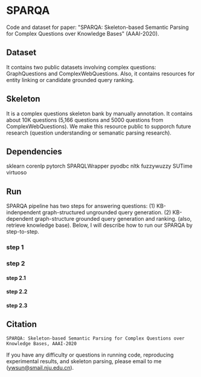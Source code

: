 # SPARQA

Code and dataset for paper: "SPARQA: Skeleton-based Semantic Parsing for Complex Questions over Knowledge Bases" (AAAI-2020).

## Dataset
It contains two public datasets involving complex questions: GraphQuestions and ComplexWebQuestions.
Also, it contains resources for entity linking or candidate grounded query ranking.

## Skeleton
It is a complex questions skeleton bank by manually annotation. It contains about 10K questions (5,166 questions and 5000 questions from ComplexWebQuestions). We make this resource public to supporch future research (question understanding or semanatic parsing research).

## Dependencies

sklearn
corenlp
pytorch
SPARQLWrapper
pyodbc
nltk
fuzzywuzzy
SUTime
virtuoso

## Run
SPARQA pipeline has two steps for answering questions: (1) KB-indenpendent graph-structured ungrounded query generation. (2) KB-dependent graph-structure grounded query generation and ranking. (also, retrieve knowledge base). Below, I will describe how to run our SPARQA by step-to-step.

### step 1

### step 2

#### step 2.1

#### step 2.2

#### step 2.3


## Citation

    SPARQA: Skeleton-based Semantic Parsing for Complex Questions over Knowledge Bases, AAAI-2020

If you have any difficulty or questions in running code, reproducing experimental results, and skeleton parsing, please email to me (ywsun@smail.nju.edu.cn).
